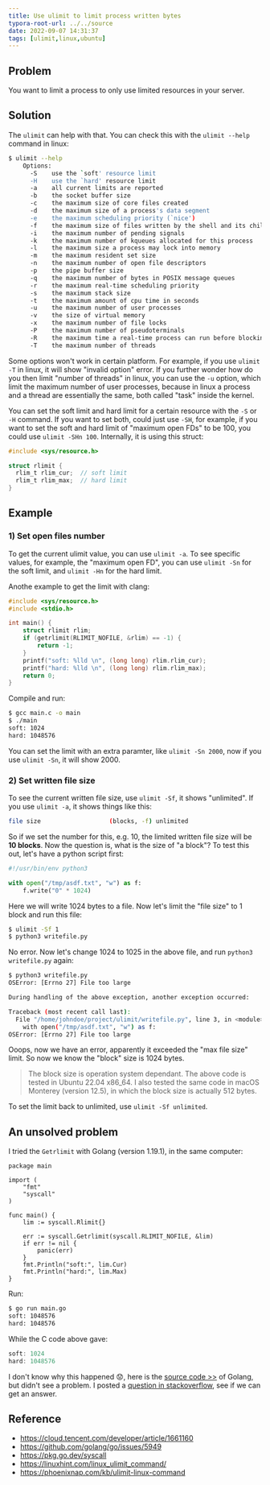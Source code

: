 ```yaml
---
title: Use ulimit to limit process written bytes
typora-root-url: ../../source
date: 2022-09-07 14:31:37
tags: [ulimit,linux,ubuntu]
---
```


## Problem

You want to limit a process to only use limited resources in your server. 



## Solution

The `ulimit` can help with that. You can check this with the `ulimit --help` command in linux:

```bash
$ ulimit --help
    Options:
      -S	use the `soft' resource limit
      -H	use the `hard' resource limit
      -a	all current limits are reported
      -b	the socket buffer size
      -c	the maximum size of core files created
      -d	the maximum size of a process's data segment
      -e	the maximum scheduling priority (`nice')
      -f	the maximum size of files written by the shell and its children
      -i	the maximum number of pending signals
      -k	the maximum number of kqueues allocated for this process
      -l	the maximum size a process may lock into memory
      -m	the maximum resident set size
      -n	the maximum number of open file descriptors
      -p	the pipe buffer size
      -q	the maximum number of bytes in POSIX message queues
      -r	the maximum real-time scheduling priority
      -s	the maximum stack size
      -t	the maximum amount of cpu time in seconds
      -u	the maximum number of user processes
      -v	the size of virtual memory
      -x	the maximum number of file locks
      -P	the maximum number of pseudoterminals
      -R	the maximum time a real-time process can run before blocking
      -T	the maximum number of threads
```

Some options won't work in certain platform. For example, if you use `ulimit -T` in linux, it will show "invalid option" error. If you further wonder how do you then limit "number of threads" in linux, you can use the `-u` option, which limit the maximum number of user processes, because in linux a process and a thread are essentially the same, both called "task" inside the kernel.



You can set the soft limit and hard limit for a certain resource with the `-S` or `-H` command. If you want to set both, could just use `-SH`, for example, if you want to set the soft and hard limit of "maximum open FDs" to be 100, you could use `ulimit -SHn 100`. Internally, it is using this struct:

```c
#include <sys/resource.h>

struct rlimit {
  rlim_t rlim_cur;	// soft limit
  rlim_t rlim_max;	// hard limit
}
```



## Example

### 1) Set open files number

To get the current ulimit value, you can use `ulimit -a`. To see specific values, for example, the "maximum open FD", you can use `ulimit -Sn` for the soft limit, and `ulimit -Hn` for the hard limit.

Anothe example to get the limit with clang:

```c
#include <sys/resource.h>
#include <stdio.h>

int main() {
    struct rlimit rlim;
    if (getrlimit(RLIMIT_NOFILE, &rlim) == -1) {
        return -1;
    }
    printf("soft: %lld \n", (long long) rlim.rlim_cur);
    printf("hard: %lld \n", (long long) rlim.rlim_max);
    return 0;
}
```

Compile and run:

```bash
$ gcc main.c -o main
$ ./main
soft: 1024
hard: 1048576
```

You can set the limit with an extra paramter, like `ulimit -Sn 2000`, now if you use `ulimit -Sn`, it will show 2000.



### 2) Set written file size

To see the current written file size, use `ulimit -Sf`, it shows "unlimited". If you use `ulimit -a`, it shows things like this:

```bash
file size                   (blocks, -f) unlimited
```

So if we set the number for this, e.g. 10, the limited written file size will be **10 blocks**. Now the question is, what is the size of "a block"? To test this out, let's have a python script first:

```python
#!/usr/bin/env python3

with open("/tmp/asdf.txt", "w") as f:
    f.write("0" * 1024)
```

Here we will write 1024 bytes to a file. Now let's limit the "file size" to 1 block and run this file:

```bash
$ ulimit -Sf 1
$ python3 writefile.py
```

No error. Now let's change 1024 to 1025 in the above file, and run `python3 writefile.py` again:

```bash
$ python3 writefile.py
OSError: [Errno 27] File too large

During handling of the above exception, another exception occurred:

Traceback (most recent call last):
  File "/home/johndoe/project/ulimit/writefile.py", line 3, in <module>
    with open("/tmp/asdf.txt", "w") as f:
OSError: [Errno 27] File too large
```

Ooops, now we have an error, apparently it exceeded the "max file size" limit. So now we know the "block" size is 1024 bytes.

> The block size is operation system dependant. The above code is tested in Ubuntu 22.04 x86_64. I also tested the same code in macOS Monterey (version 12.5), in which the block size is actually 512 bytes.

To set the limit back to unlimited, use `ulimit -Sf unlimited`.



## An unsolved problem

I tried the `Getrlimit` with Golang (version 1.19.1), in the same computer:

```golang
package main

import (
    "fmt"
    "syscall"
)

func main() {
    lim := syscall.Rlimit{}

    err := syscall.Getrlimit(syscall.RLIMIT_NOFILE, &lim)
    if err != nil {
        panic(err)
    }
    fmt.Println("soft:", lim.Cur)
    fmt.Println("hard:", lim.Max)
}
```

Run:

```bash
$ go run main.go
soft: 1048576
hard: 1048576
```

While the C code above gave:

```c
soft: 1024
hard: 1048576
```

I don't know why this happened 😟, here is the [source code >>](https://cs.opensource.google/go/go/+/master:src/syscall/syscall_linux_386.go;l=83?q=Getrlimit&sq=&ss=go%2Fgo) of Golang, but didn't see a problem. I posted a [question in stackoverflow](https://stackoverflow.com/questions/73640931/golang-getrlimit-returns-the-different-value-from-ulimit), see if we can get an answer.



## Reference

* https://cloud.tencent.com/developer/article/1661160
* https://github.com/golang/go/issues/5949
* https://pkg.go.dev/syscall
* https://linuxhint.com/linux_ulimit_command/
* https://phoenixnap.com/kb/ulimit-linux-command

